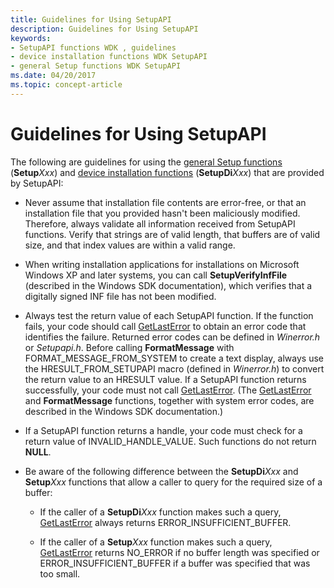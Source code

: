 ```yaml
---
title: Guidelines for Using SetupAPI
description: Guidelines for Using SetupAPI
keywords:
- SetupAPI functions WDK , guidelines
- device installation functions WDK SetupAPI
- general Setup functions WDK SetupAPI
ms.date: 04/20/2017
ms.topic: concept-article
---
```


# Guidelines for Using SetupAPI





The following are guidelines for using the [general Setup functions](/previous-versions/ff544985(v=vs.85)) (**Setup***Xxx*) and [device installation functions](/previous-versions/ff541299(v=vs.85)) (**SetupDi***Xxx*) that are provided by SetupAPI:

-   Never assume that installation file contents are error-free, or that an installation file that you provided hasn't been maliciously modified. Therefore, always validate all information received from SetupAPI functions. Verify that strings are of valid length, that buffers are of valid size, and that index values are within a valid range.

-   When writing installation applications for installations on Microsoft Windows XP and later systems, you can call **SetupVerifyInfFile** (described in the Windows SDK documentation), which verifies that a digitally signed INF file has not been modified.

-   Always test the return value of each SetupAPI function. If the function fails, your code should call [GetLastError](/windows/win32/api/errhandlingapi/nf-errhandlingapi-getlasterror) to obtain an error code that identifies the failure. Returned error codes can be defined in *Winerror.h* or *Setupapi.h*. Before calling **FormatMessage** with FORMAT_MESSAGE_FROM_SYSTEM to create a text display, always use the HRESULT_FROM_SETUPAPI macro (defined in *Winerror.h*) to convert the return value to an HRESULT value. If a SetupAPI function returns successfully, your code must not call [GetLastError](/windows/win32/api/errhandlingapi/nf-errhandlingapi-getlasterror). (The [GetLastError](/windows/win32/api/errhandlingapi/nf-errhandlingapi-getlasterror) and **FormatMessage** functions, together with system error codes, are described in the Windows SDK documentation.)

-   If a SetupAPI function returns a handle, your code must check for a return value of INVALID_HANDLE_VALUE. Such functions do not return **NULL**.

-   Be aware of the following difference between the **SetupDi***Xxx* and **Setup***Xxx* functions that allow a caller to query for the required size of a buffer:

    -   If the caller of a **SetupDi***Xxx* function makes such a query, [GetLastError](/windows/win32/api/errhandlingapi/nf-errhandlingapi-getlasterror) always returns ERROR_INSUFFICIENT_BUFFER.

    -   If the caller of a **Setup***Xxx* function makes such a query, [GetLastError](/windows/win32/api/errhandlingapi/nf-errhandlingapi-getlasterror) returns NO_ERROR if no buffer length was specified or ERROR_INSUFFICIENT_BUFFER if a buffer was specified that was too small.

